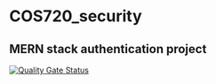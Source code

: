 # COS720_security

## MERN stack authentication project

[![Quality Gate Status](https://sonarcloud.io/api/project_badges/measure?project=LUQMAAN-ABRAM_COS720_security&metric=alert_status)](https://sonarcloud.io/summary/new_code?id=LUQMAAN-ABRAM_COS720_security)
